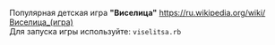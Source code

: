 Популярная детская игра **"Виселица"** https://ru.wikipedia.org/wiki/Виселица_(игра)  
Для запуска игры используйте: `viselitsa.rb`

